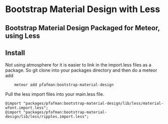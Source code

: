 # Bootstrap Material Design with Less
## Bootstrap Material Design Packaged for Meteor, using Less

## Install

Not using atmosphere for it is easier to link in the import.less files as a package.  So git clone into your packages directory and then do a meteor add

```
    meteor add pfafman:bootstrap-material-design
```

Pull the less import files into your main.less file.

```
@import "packages/pfafman:bootstrap-material-design/lib/less/material-wfont.import.less";
@import "packages/pfafman:bootstrap-material-design/lib/less/ripples.import.less";
```